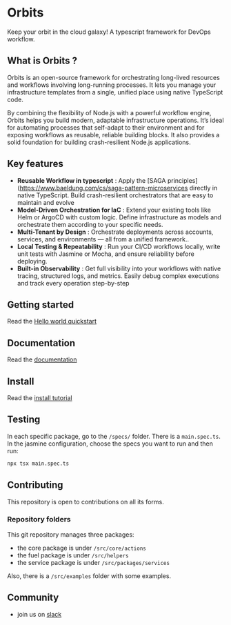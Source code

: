 

# Orbits
Keep your orbit in the cloud galaxy! A typescript framework for DevOps workflow.

## What is Orbits ?

Orbits is an open-source framework for orchestrating long-lived resources and workflows involving long-running processes. It lets you manage your infrastructure templates from a single, unified place using native TypeScript code.

By combining the flexibility of Node.js with a powerful workflow engine, Orbits helps you build modern, adaptable infrastructure operations. It’s ideal for automating processes that self-adapt to their environment and for exposing workflows as reusable, reliable building blocks. It also provides a solid foundation for building crash-resilient Node.js applications.


## Key features

- **Reusable Workflow in typescript** : Apply the [SAGA principles](https://www.baeldung.com/cs/saga-pattern-microservices directly in native TypeScript. Build crash-resilient orchestrators that are easy to maintain and evolve
- **Model-Driven Orchestration for IaC** : Extend your existing tools like Helm or ArgoCD with custom logic. Define infrastructure as models and orchestrate them according to your specific needs.
- **Multi-Tenant by Design** : Orchestrate deployments across accounts, services, and environments — all from a unified framework..
- **Local Testing & Repeatability** : Run your CI/CD workflows locally, write unit tests with Jasmine or Mocha, and ensure reliability before deploying.
- **Built-in Observability** : Get full visibility into your workflows with native tracing, structured logs, and metrics. Easily debug complex executions and track every operation step-by-step

## Getting started

Read the [Hello world quickstart](https://orbits.do/documentation/quick-start)

## Documentation

Read the [documentation](https://orbits.do/documentation)

## Install

Read the [install tutorial](https://orbits.do/documentation/install)

## Testing
In each specific package, go to the `/specs/` folder. There is a `main.spec.ts`.
In the jasmine configuration, choose the specs you want to run and then run:
```bash
npx tsx main.spec.ts
```

## Contributing
This repository is open to contributions on all its forms.

### Repository folders
This git repository manages three packages:
- the core package is under `/src/core/actions`
- the fuel package is under `/src/helpers`
- the service package is under `/src/packages/services`

Also, there is a `/src/examples` folder with some examples.

## Community

- join us on [slack](https://join.slack.com/t/orbitsgroupe/shared_invite/zt-394jwf72o-utjAV~odD32GhyKnhjnDFQ) 